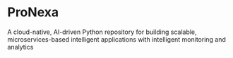 # ProNexa
A cloud-native, AI-driven Python repository for building scalable, microservices-based intelligent applications with intelligent monitoring and analytics
